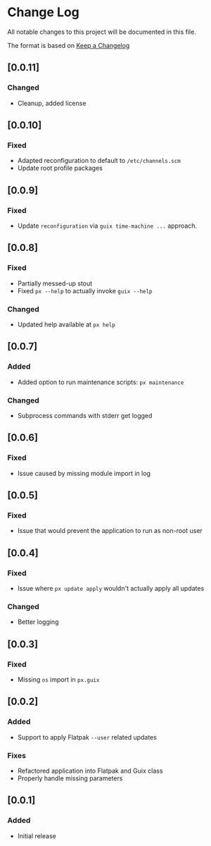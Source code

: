 # Change Log

All notable changes to this project will be documented in this file.

The format is based on [Keep a Changelog](http://keepachangelog.com/)

## [0.0.11]
### Changed

- Cleanup, added license

## [0.0.10]
### Fixed

- Adapted reconfiguration to default to `/etc/channels.scm`
- Update root profile packages

## [0.0.9]
### Fixed

- Update `reconfiguration` via `guix time-machine ...` approach.


## [0.0.8]
### Fixed

- Partially messed-up stout
- Fixed `px --help` to actually invoke `guix --help`

### Changed

- Updated help available at `px help`

## [0.0.7]
### Added

- Added option to run maintenance scripts: `px maintenance`

### Changed

- Subprocess commands with stderr get logged

## [0.0.6]
### Fixed

- Issue caused by missing module import in log

## [0.0.5]
### Fixed

- Issue that would prevent the application to run as non-root user

## [0.0.4]
### Fixed

- Issue where `px update apply` wouldn't actually apply all updates

### Changed

- Better logging

## [0.0.3]
### Fixed

- Missing `os` import in `px.guix`

## [0.0.2]
### Added

- Support to apply Flatpak `--user` related updates

### Fixes

- Refactored application into Flatpak and Guix class
- Properly handle missing parameters

## [0.0.1]
### Added

- Initial release
